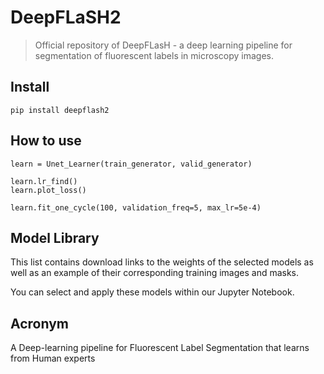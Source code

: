 # DeepFLaSH2
> Official repository of DeepFLasH - a deep learning pipeline for segmentation of fluorescent labels in microscopy images.


## Install

`pip install deepflash2`

## How to use

```
learn = Unet_Learner(train_generator, valid_generator)
```

```
learn.lr_find()
learn.plot_loss()
```

```
learn.fit_one_cycle(100, validation_freq=5, max_lr=5e-4)
```

## Model Library

This list contains download links to the weights of the selected models as well as an example of their corresponding training images and masks.

You can select and apply these models within our Jupyter Notebook.

## Acronym

A Deep-learning pipeline for Fluorescent Label Segmentation that learns from Human experts
